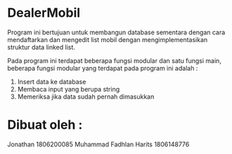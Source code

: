# DealerMobil
Program ini bertujuan untuk membangun database sementara dengan cara mendaftarkan dan mengedit list mobil dengan mengimplementasikan struktur data linked list.

Pada program ini terdapat beberapa fungsi modular dan satu fungsi main, beberapa fungsi modular yang terdapat pada program ini adalah :
1. Insert data ke database
2. Membaca input yang berupa string
3. Memeriksa jika data sudah pernah dimasukkan

# Dibuat oleh :
Jonathan 1806200085
Muhammad Fadhlan Harits 1806148776
